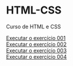 # HTML-CSS
 Curso de HTML e CSS

<a href="https://evanclayton.github.io/HTML-CSS/exerc%C3%ADcios/exer001/index.html">Executar o exercício 001</a>
<br>
<a href="https://evanclayton.github.io/HTML-CSS/exerc%C3%ADcios/exer002/index.html">Executar o exercício 002</a>
<br>
<a href="https://evanclayton.github.io/HTML-CSS/exerc%C3%ADcios/exer003/index.html">Executar o exercício 003</a>
<br>
<a href="https://evanclayton.github.io/HTML-CSS/exerc%C3%ADcios/exer004/index.html">Executar o exercício 004</a>